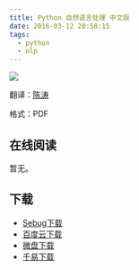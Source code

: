 ```yaml
---
title: Python 自然语言处理 中文版
date: 2016-03-12 20:58:15
tags:
  - python
  - nlp
---
```


![](https://img3.doubanio.com/lpic/s27313176.jpg)

翻译：[陈涛](http://weibo.com/chentao1999)

格式：PDF

<!--more-->

## 在线阅读 ##

暂无。

## 下载 ##

+ [Sebug下载](http://old.sebug.net/paper/books/python/PYTHON%E8%87%AA%E7%84%B6%E8%AF%AD%E8%A8%80%E5%A4%84%E7%90%86%E4%B8%AD%E6%96%87%E7%89%88.pdf)
+ [百度云下载](http://pan.baidu.com/s/1qW4pvnY)
+ [微盘下载](http://vdisk.weibo.com/s/aADaW4YRi_Fxd)
+ [千易下载](http://1000eb.com/1j0t4)
